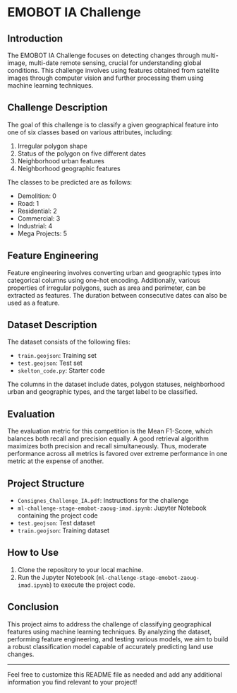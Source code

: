 # EMOBOT IA Challenge

## Introduction

The EMOBOT IA Challenge focuses on detecting changes through multi-image, multi-date remote sensing, crucial for understanding global conditions. This challenge involves using features obtained from satellite images through computer vision and further processing them using machine learning techniques.

## Challenge Description

The goal of this challenge is to classify a given geographical feature into one of six classes based on various attributes, including:

1. Irregular polygon shape
2. Status of the polygon on five different dates
3. Neighborhood urban features
4. Neighborhood geographic features

The classes to be predicted are as follows:

- Demolition: 0
- Road: 1
- Residential: 2
- Commercial: 3
- Industrial: 4
- Mega Projects: 5

## Feature Engineering

Feature engineering involves converting urban and geographic types into categorical columns using one-hot encoding. Additionally, various properties of irregular polygons, such as area and perimeter, can be extracted as features. The duration between consecutive dates can also be used as a feature.

## Dataset Description

The dataset consists of the following files:

- `train.geojson`: Training set
- `test.geojson`: Test set
- `skelton_code.py`: Starter code

The columns in the dataset include dates, polygon statuses, neighborhood urban and geographic types, and the target label to be classified.

## Evaluation

The evaluation metric for this competition is the Mean F1-Score, which balances both recall and precision equally. A good retrieval algorithm maximizes both precision and recall simultaneously. Thus, moderate performance across all metrics is favored over extreme performance in one metric at the expense of another.

## Project Structure

- `Consignes_Challenge_IA.pdf`: Instructions for the challenge
- `ml-challenge-stage-emobot-zaoug-imad.ipynb`: Jupyter Notebook containing the project code
- `test.geojson`: Test dataset
- `train.geojson`: Training dataset

## How to Use

1. Clone the repository to your local machine.
2. Run the Jupyter Notebook (`ml-challenge-stage-emobot-zaoug-imad.ipynb`) to execute the project code.

## Conclusion

This project aims to address the challenge of classifying geographical features using machine learning techniques. By analyzing the dataset, performing feature engineering, and testing various models, we aim to build a robust classification model capable of accurately predicting land use changes.

---

Feel free to customize this README file as needed and add any additional information you find relevant to your project!
